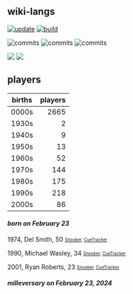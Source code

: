 ## wiki-langs
[![update](https://github.com/dreamerminsk/wiki-langs/actions/workflows/update-tables.yml/badge.svg)](https://github.com/dreamerminsk/wiki-langs/actions/workflows/update-tables.yml)
[![build](https://github.com/dreamerminsk/wiki-langs/actions/workflows/build.yml/badge.svg)](https://github.com/dreamerminsk/wiki-langs/actions/workflows/build.yml)

![commits](https://img.shields.io/github/commit-activity/y/dreamerminsk/wiki-langs)
![commits](https://img.shields.io/github/commit-activity/m/dreamerminsk/wiki-langs)
![commits](https://img.shields.io/github/commit-activity/w/dreamerminsk/wiki-langs)

![](https://img.shields.io/github/languages/code-size/dreamerminsk/wiki-langs)
![](https://img.shields.io/github/repo-size/dreamerminsk/wiki-langs)

## players
| births | players |
| :----: | ------: |
| 0000s | 2665 |
| 1930s | 2 |
| 1940s | 9 |
| 1950s | 13 |
| 1960s | 52 |
| 1970s | 144 |
| 1980s | 175 |
| 1990s | 218 |
| 2000s | 86 |

#### ***born on February 23***
1974, Del Smith, 50 <sub><sup>[Snooker](http://www.snooker.org/res/index.asp?player=447), [CueTracker](http://cuetracker.net/Players/del-smith/)</sup></sub>

1990, Michael Wasley, 34 <sub><sup>[Snooker](http://www.snooker.org/res/index.asp?player=34), [CueTracker](http://cuetracker.net/Players/michael-wasley/)</sup></sub>

2001, Ryan Roberts, 23 <sub><sup>[Snooker](http://www.snooker.org/res/index.asp?player=2760), [CueTracker](http://cuetracker.net/Players/ryan-roberts/)</sup></sub>


#### ***milleversary on February 23, 2024***




